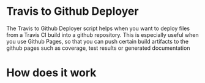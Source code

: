 Travis to Github Deployer
======================

The Travis to Github Deployer script helps when you want to deploy files from a Travis CI build into a github repository. This is especially useful when you use Github Pages, so that you can push certain build artifacts to the github pages such as coverage, test results or generated documentation

How does it work
======================


